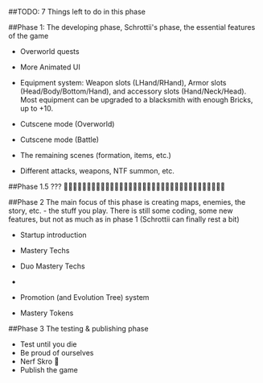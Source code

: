 ﻿##TODO:
7 Things left to do in this phase

##Phase 1:
The developing phase, Schrottii's phase, the essential features of the game

- Overworld quests
- More Animated UI
- Equipment system:
Weapon slots (LHand/RHand), Armor slots (Head/Body/Bottom/Hand), and accessory slots (Hand/Neck/Head).
Most equipment can be upgraded to a blacksmith with enough Bricks, up to +10.

- Cutscene mode (Overworld)
- Cutscene mode (Battle)

- The remaining scenes (formation, items, etc.)
- Different attacks, weapons, NTF summon, etc.


##Phase 1.5
???
🤔🤔🤔🤔🤔🤔🤔🤔🤔🤔🤔🤔🤔🤔🤔🤔🤔🤔🤔🤔🤔🤔🤔🤔🤔🤔🤔🤔🤔🤔🤔🤔🤔🤔🤔



##Phase 2
The main focus of this phase is creating maps, enemies, the story, etc. - the stuff you play.
There is still some coding, some new features, but not as much as in phase 1 (Schrottii can finally rest a bit)

- Startup introduction

- Mastery Techs
- Duo Mastery Techs
- 
- Promotion (and Evolution Tree) system
- Mastery Tokens



##Phase 3
The testing & publishing phase

- Test until you die
- Be proud of ourselves
- Nerf Skro 🤔
- Publish the game
